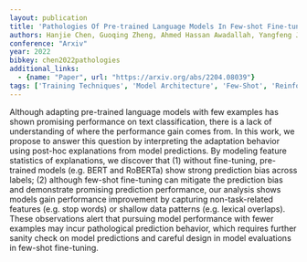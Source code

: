 ```yaml
---
layout: publication
title: 'Pathologies Of Pre-trained Language Models In Few-shot Fine-tuning'
authors: Hanjie Chen, Guoqing Zheng, Ahmed Hassan Awadallah, Yangfeng Ji
conference: "Arxiv"
year: 2022
bibkey: chen2022pathologies
additional_links:
  - {name: "Paper", url: "https://arxiv.org/abs/2204.08039"}
tags: ['Training Techniques', 'Model Architecture', 'Few-Shot', 'Reinforcement Learning', 'Ethics and Bias', 'Pretraining Methods', 'BERT', 'Fine-Tuning', 'Interpretability and Explainability']
---
```

Although adapting pre-trained language models with few examples has shown
promising performance on text classification, there is a lack of understanding
of where the performance gain comes from. In this work, we propose to answer
this question by interpreting the adaptation behavior using post-hoc
explanations from model predictions. By modeling feature statistics of
explanations, we discover that (1) without fine-tuning, pre-trained models
(e.g. BERT and RoBERTa) show strong prediction bias across labels; (2) although
few-shot fine-tuning can mitigate the prediction bias and demonstrate promising
prediction performance, our analysis shows models gain performance improvement
by capturing non-task-related features (e.g. stop words) or shallow data
patterns (e.g. lexical overlaps). These observations alert that pursuing model
performance with fewer examples may incur pathological prediction behavior,
which requires further sanity check on model predictions and careful design in
model evaluations in few-shot fine-tuning.
